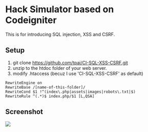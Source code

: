 Hack Simulator based on Codeigniter
============

This is for introducing SQL injection, XSS and CSRF.

Setup
--

1. git clone https://github.com/tpai/CI-SQL-XSS-CSRF.git
2. unzip to the htdoc folder of your web server.
3. modify .htaccess (becuz I use 'CI-SQL-XSS-CSRF' as default)

```
RewriteEngine on
RewriteBase /[name-of-this-folder]/
RewriteCond $1 !^(index\.php|assets|images|robots\.txt|$)
RewriteRule ^(.*)$ index.php/$1 [L,QSA]
```

Screenshot
---

![](http://i.imgur.com/YcupUxf.png)